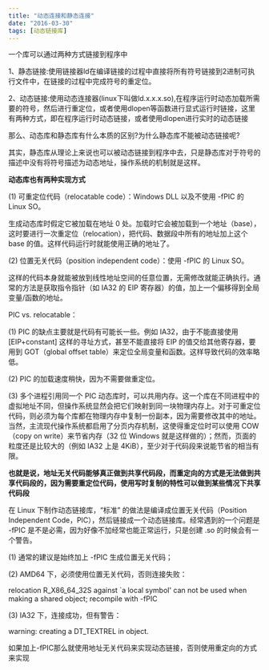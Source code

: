 ```yaml
---
title: "动态连接和静态连接"
date: "2016-03-30"
tags: [动态链接库]
---
```


一个库可以通过两种方式链接到程序中

1、静态链接:使用链接器ld在编译链接的过程中直接将所有符号链接到2进制可执行文件中，在链接的过程中完成符号的重定位。

2、动态链接:使用动态连接器(linux下叫做ld.x.x.x.so),在程序运行时动态加载所需要的符号，然后进行重定位，或者使用dlopen等函数进行显式运行时链接，这里有两种方式，即在程序运行时动态链接，或者使用dlopen进行实时的动态链接

那么、动态库和静态库有什么本质的区别?为什么静态库不能被动态链接呢?

其实，静态库从理论上来说也可以被动态链接到程序中去，只是静态库对于符号的描述中没有将符号描述为动态地址，操作系统的机制就是这样。

**动态库也有两种实现方式**

(1) 可重定位代码（relocatable code）：Windows DLL 以及不使用 -fPIC 的 Linux SO。 
 
生成动态库时假定它被加载在地址 0 处。加载时它会被加载到一个地址（base），这时要进行一次重定位（relocation），把代码、数据段中所有的地址加上这个 base 的值。这样代码运行时就能使用正确的地址了。 
 
(2) 位置无关代码（position independent code）：使用 -fPIC 的 Linux SO。 
 
这样的代码本身就能被放到线性地址空间的任意位置，无需修改就能正确执行。通常的方法是获取指令指针（如 IA32 的 EIP 寄存器）的值，加上一个偏移得到全局变量/函数的地址。 
 
PIC vs. relocatable： 
 
(1) PIC 的缺点主要就是代码有可能长一些。例如 IA32，由于不能直接使用 [EIP+constant] 这样的寻址方式，甚至不能直接将 EIP 的值交给其他寄存器，要用到 GOT（global offset table）来定位全局变量和函数。这样导致代码的效率略低。 
 
(2) PIC 的加载速度稍快，因为不需要做重定位。 
 
(3) 多个进程引用同一个 PIC 动态库时，可以共用内存。这一个库在不同进程中的虚拟地址不同，但操作系统显然会把它们映射到同一块物理内存上。对于可重定位代码，则必须为每个库都在物理内存中复制一份副本，因为需要修改其中的地址。当然，主流现代操作系统都启用了分页内存机制，这使得重定位时可以使用 COW（copy on write）来节省内存（32 位 Windows 就是这样做的）；然而，页面的粒度还是比较大的（例如 IA32 上是 4KiB），至少对于代码段来说能节省的相当有限。 

**也就是说，地址无关代码能够真正做到共享代码段，而重定向的方式是无法做到共享代码段的，因为需要重定位代码，使用写时复制的特性可以做到某些情况下共享代码段**

在 Linux 下制作动态链接库，“标准” 的做法是编译成位置无关代码（Position Independent Code，PIC），然后链接成一个动态链接库。经常遇到的一个问题是 -fPIC 是不是必需，因为好像不加经常也能正常运行，只是创建 .so 的时候会有一个警告。 
 
(1) 通常的建议是始终加上 -fPIC 生成位置无关代码； 
 
(2) AMD64 下，必须使用位置无关代码，否则连接失败： 
 
relocation R_X86_64_32S against `a local symbol' can not be used when making a shared object; recompile with -fPIC 
 
(3) IA32 下，连接成功，但有警告： 
 
warning: creating a DT_TEXTREL in object. 

如果加上-fPIC那么就使用地址无关代码来实现动态链接，否则使用重定向的方式来实现
